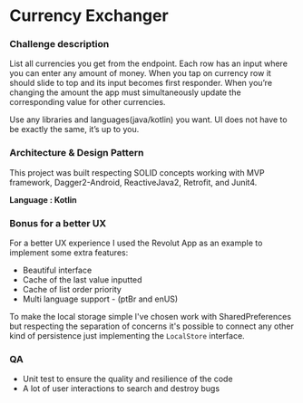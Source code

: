 # Currency Exchanger

### Challenge description

List all currencies you get from the endpoint. Each row has an input where you can enter any 
amount of money. When you tap on currency row it should slide to top and its input becomes first 
responder. When you’re changing the amount the app must simultaneously update the corresponding 
value for other currencies.

Use any libraries and languages(java/kotlin) you want. UI does not have to be exactly the same, 
it’s up to you.


### Architecture & Design Pattern

This project was built respecting SOLID concepts working with MVP framework, Dagger2-Android, 
ReactiveJava2, Retrofit, and Junit4.

**Language : Kotlin**

### Bonus for a better UX

For a better UX experience I used the Revolut App as an example to implement some extra features:

* Beautiful interface
* Cache of the last value inputted
* Cache of list order priority
* Multi language support - (ptBr and enUS)

To make the local storage simple I've chosen work with SharedPreferences but respecting the 
separation of concerns it's possible to connect any other kind of persistence just implementing 
the `LocalStore` interface.

### QA

* Unit test to ensure the quality and resilience of the code
* A lot of user interactions to search and destroy bugs






